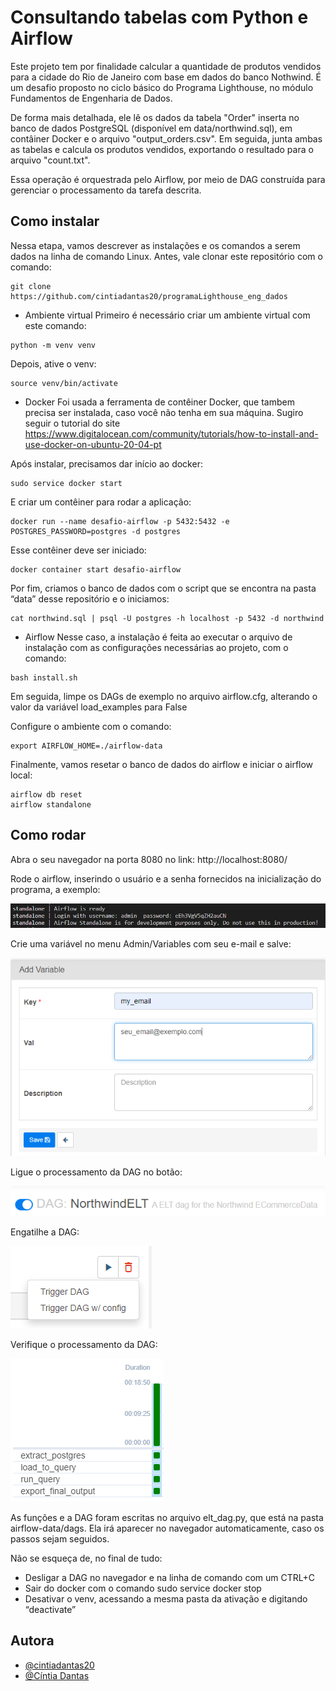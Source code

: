 # Consultando tabelas com Python e Airflow

Este projeto tem por finalidade calcular a quantidade de produtos vendidos para a cidade do Rio de Janeiro com base em dados do banco Nothwind. É um desafio proposto no ciclo básico do Programa Lighthouse, no módulo Fundamentos de Engenharia de Dados.

De forma mais detalhada, ele lê os dados da tabela "Order" inserta no banco de dados PostgreSQL (disponível em data/northwind.sql), em contâiner Docker e o arquivo "output_orders.csv". Em seguida, junta ambas as tabelas e calcula os produtos vendidos, exportando o resultado para o arquivo "count.txt".

Essa operação é orquestrada pelo Airflow, por meio de DAG construída para gerenciar o processamento da tarefa descrita.

## Como instalar
Nessa etapa, vamos descrever as instalações e os comandos a serem dados na linha de comando Linux. Antes, vale clonar este repositório com o comando:
```
git clone https://github.com/cintiadantas20/programaLighthouse_eng_dados
```
- Ambiente virtual
Primeiro é necessário criar um ambiente virtual com este comando:
```
python -m venv venv
```
Depois, ative o venv:
```
source venv/bin/activate
```
- Docker
Foi usada a ferramenta de contêiner Docker, que tambem precisa ser instalada, caso você não tenha em sua máquina. Sugiro seguir o tutorial do site https://www.digitalocean.com/community/tutorials/how-to-install-and-use-docker-on-ubuntu-20-04-pt

Após instalar, precisamos dar início ao docker:
```
sudo service docker start
```
E criar um contêiner para rodar a aplicação:
```
docker run --name desafio-airflow -p 5432:5432 -e POSTGRES_PASSWORD=postgres -d postgres
```
Esse contêiner deve ser iniciado:
```
docker container start desafio-airflow
```
Por fim, criamos o banco de dados com o script que se encontra na pasta “data” desse repositório e o iniciamos:
```
cat northwind.sql | psql -U postgres -h localhost -p 5432 -d northwind
```
- Airflow
Nesse caso, a instalação é feita ao executar o arquivo de instalação com as configurações necessárias ao projeto, com o comando:
```
bash install.sh
```
Em seguida, limpe os DAGs de exemplo no arquivo airflow.cfg, alterando o valor da variável load_examples para False

Configure o ambiente com o comando:
```
export AIRFLOW_HOME=./airflow-data
```
Finalmente, vamos resetar o banco de dados do airflow e iniciar o airflow local:
```
airflow db reset
airflow standalone
```

## Como rodar

Abra o seu navegador na porta 8080 no link: http://localhost:8080/

Rode o airflow, inserindo o usuário e a senha fornecidos na inicialização do programa, a exemplo:

![](/imagens/imagem1.png)
 
Crie uma variável no menu Admin/Variables com seu e-mail e salve:

![](/imagens/imagem2.png)

Ligue o processamento da DAG no botão:

![](/imagens/imagem3.png)

Engatilhe a DAG:

![](/imagens/imagem4.png)

Verifique o processamento da DAG:

![](/imagens/imagem5.png)

As funções e a DAG foram escritas no arquivo elt_dag.py, que está na pasta airflow-data/dags. Ela irá aparecer no navegador automaticamente, caso os passos sejam seguidos.

Não se esqueça de, no final de tudo:
- Desligar a DAG no navegador e na linha de comando com um CTRL+C
- Sair do docker com o comando sudo service docker stop
- Desativar o venv, acessando a mesma pasta da ativação e digitando “deactivate”

## Autora

- [@cintiadantas20](https://github.com/cintiadantas20)
- [@Cíntia Dantas](https://www.linkedin.com/in/cintia-dantas/)
